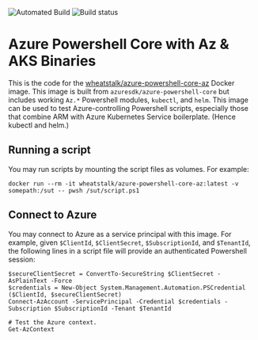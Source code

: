 <img src="https://img.shields.io/docker/cloud/automated/wheatstalk/azure-powershell-core-az" alt="Automated Build"> <img src="https://img.shields.io/docker/cloud/build/wheatstalk/azure-powershell-core-az" alt="Build status">

# Azure Powershell Core with Az & AKS Binaries
This is the code for the [wheatstalk/azure-powershell-core-az](//hub.docker.com/r/wheatstalk/azure-powershell-core-az) Docker image. This image is built from `azuresdk/azure-powershell-core` but includes working `Az.*` Powershell modules, `kubectl`, and `helm`. This image can be used to test Azure-controlling Powershell scripts, especially those that combine ARM with Azure Kubernetes Service boilerplate. (Hence kubectl and helm.)

## Running a script
You may run scripts by mounting the script files as volumes. For example:
```
docker run --rm -it wheatstalk/azure-powershell-core-az:latest -v somepath:/sut -- pwsh /sut/script.ps1
```

## Connect to Azure
You may connect to Azure as a service principal with this image. For example, given `$ClientId`, `$ClientSecret`, `$SubscriptionId`, and `$TenantId`, the following lines in a script file will provide an authenticated Powershell session:

```
$secureClientSecret = ConvertTo-SecureString $ClientSecret -AsPlainText -Force
$credentials = New-Object System.Management.Automation.PSCredential ($ClientId, $secureClientSecret)
Connect-AzAccount -ServicePrincipal -Credential $credentials -Subscription $SubscriptionId -Tenant $TenantId

# Test the Azure context.
Get-AzContext
```